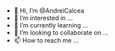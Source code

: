 - 👋 Hi, I’m @AndreiCalcea
- 👀 I’m interested in ...
- 🌱 I’m currently learning ...
- 💞️ I’m looking to collaborate on ...
- 📫 How to reach me ...

<!---
AndreiCalcea/AndreiCalcea is a ✨ special ✨ repository because its `README.md` (this file) appears on your GitHub profile.
You can click the Preview link to take a look at your changes.
--->
